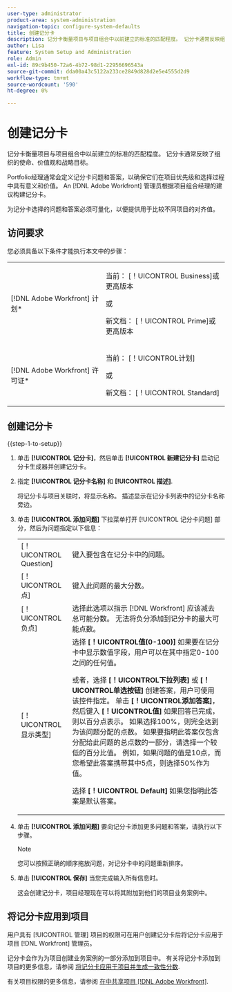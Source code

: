 ```yaml
---
user-type: administrator
product-area: system-administration
navigation-topic: configure-system-defaults
title: 创建记分卡
description: 记分卡衡量项目与项目组合中以前建立的标准的匹配程度。 记分卡通常反映组织的使命、价值和战略目标。Portfolio经理通常定义记分卡问题和答案，以确保它们在项目优先级和选择期间具有意义和价值。 An [!DNL Adobe Workfront] 管理员根据项目组合经理的建议构建记分卡。
author: Lisa
feature: System Setup and Administration
role: Admin
exl-id: 89c9b450-72a6-4b72-98d1-22956696543a
source-git-commit: dda00a43c5122a233ce2849d828d2e5e4555d2d9
workflow-type: tm+mt
source-wordcount: '590'
ht-degree: 0%

---
```


# 创建记分卡

<!--Audited: 01/2024-->

<!--DON'T DELETE, DRAFT OR HIDE THIS ARTICLE. IT IS LINKED TO THE PRODUCT, THROUGH THE CONTEXT SENSITIVE HELP LINKS.-->

记分卡衡量项目与项目组合中以前建立的标准的匹配程度。 记分卡通常反映了组织的使命、价值观和战略目标。

Portfolio经理通常会定义记分卡问题和答案，以确保它们在项目优先级和选择过程中具有意义和价值。 An [!DNL Adobe Workfront] 管理员根据项目组合经理的建议构建记分卡。

为记分卡选择的问题和答案必须可量化，以便提供用于比较不同项目的对齐值。

## 访问要求

您必须具备以下条件才能执行本文中的步骤：

<table style="table-layout:auto"> 
 <col> 
 <col> 
 <tbody> 
  <tr> 
   <td role="rowheader">[!DNL Adobe Workfront] 计划*</td> 
   <td> <p>当前： [！UICONTROL Business]或更高版本</p> 
   或
   <p>新文档： [！UICONTROL Prime]或更高版本</p>
   </td> 
  </tr> 
  <tr> 
   <td role="rowheader">[!DNL Adobe Workfront] 许可证*</td> 
   <td><p>当前： [！UICONTROL计划]</p>
   或
   <p>新文档： [！UICONTROL Standard]</p>
   </td> 
  </tr> 
 </tbody> 
</table>

## 创建记分卡

{{step-1-to-setup}}

1. 单击 **[!UICONTROL 记分卡]**，然后单击 **[!UICONTROL 新建记分卡]** 启动记分卡生成器并创建记分卡。

1. 指定 **[!UICONTROL 记分卡名称]** 和 **[!UICONTROL 描述]**.

   将记分卡与项目关联时，将显示名称。 描述显示在记分卡列表中的记分卡名称旁边。

1. 单击 **[!UICONTROL 添加问题]** 下拉菜单打开 [!UICONTROL 记分卡问题] 部分，然后为问题指定以下信息：

   <table style="table-layout:auto"> 
    <col> 
    <col> 
    <tbody> 
     <tr> 
      <td role="rowheader">[！UICONTROL Question]</td> 
      <td>键入要包含在记分卡中的问题。</td> 
     </tr> 
     <tr> 
      <td role="rowheader">[！UICONTROL点]</td> 
      <td>键入此问题的最大分数。</td> 
     </tr> 
     <tr> 
      <td role="rowheader">[！UICONTROL负点]</td> 
      <td>选择此选项以指示 [!DNL Workfront] 应该减去总可能分数。 无法将负分添加到记分卡的最大可能点数。</td> 
     </tr> 
     <tr> 
      <td role="rowheader">[！UICONTROL显示类型]</td> 
      <td>选择 <strong>[！UICONTROL值(0-100)]</strong> 如果要在记分卡中显示数值字段，用户可以在其中指定0-100之间的任何值。<p>或者，选择 <strong>[！UICONTROL下拉列表]</strong> 或 <strong>[！UICONTROL单选按钮]</strong> 创建答案，用户可使用该控件指定。 单击 <strong>[！UICONTROL添加答案]</strong>，然后键入 <strong>[！UICONTROL值]</strong> 如果回答已完成，则以百分点表示。 如果选择100%，则完全达到为该问题分配的点数。 如果要指明此答案仅包含分配给此问题的总点数的一部分，请选择一个较低的百分比值。 例如，如果问题的值是10点，而您希望此答案携带其中5点，则选择50%作为值。</p>
      <p>选择 <strong>[！UICONTROL Default]</strong> 如果您指明此答案是默认答案。</strong></p>
     </tr> 
    </tbody> 
   </table>

1. 单击 **[!UICONTROL 添加问题]** 要向记分卡添加更多问题和答案，请执行以下步骤。

   >[!NOTE]
   >
   >您可以按照正确的顺序拖放问题，对记分卡中的问题重新排序。

1. 单击 **[!UICONTROL 保存]** 当您完成输入所有信息时。

   这会创建记分卡，项目经理现在可以将其附加到他们的项目业务案例中。

## 将记分卡应用到项目

用户具有 [!UICONTROL 管理] 项目的权限可在用户创建记分卡后将记分卡应用于项目 [!DNL Workfront] 管理员。

记分卡会作为为项目创建业务案例的一部分添加到项目中。 有关将记分卡添加到项目的更多信息，请参阅 [将记分卡应用于项目并生成一致性分数](../../../manage-work/projects/define-a-business-case/apply-scorecard-to-project-to-generate-alignment-score.md).

有关项目权限的更多信息，请参阅 [在中共享项目 [!DNL Adobe Workfront]](../../../workfront-basics/grant-and-request-access-to-objects/share-a-project.md).
